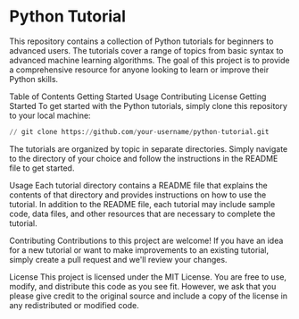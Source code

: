 # Python Tutorial

This repository contains a collection of Python tutorials for beginners to advanced users. The tutorials cover a range of topics from basic syntax to advanced machine learning algorithms. The goal of this project is to provide a comprehensive resource for anyone looking to learn or improve their Python skills.

Table of Contents
Getting Started
Usage
Contributing
License
Getting Started
To get started with the Python tutorials, simply clone this repository to your local machine:

```python
// git clone https://github.com/your-username/python-tutorial.git
```

The tutorials are organized by topic in separate directories. Simply navigate to the directory of your choice and follow the instructions in the README file to get started.

Usage
Each tutorial directory contains a README file that explains the contents of that directory and provides instructions on how to use the tutorial. In addition to the README file, each tutorial may include sample code, data files, and other resources that are necessary to complete the tutorial.

Contributing
Contributions to this project are welcome! If you have an idea for a new tutorial or want to make improvements to an existing tutorial, simply create a pull request and we'll review your changes.

License
This project is licensed under the MIT License. You are free to use, modify, and distribute this code as you see fit. However, we ask that you please give credit to the original source and include a copy of the license in any redistributed or modified code.

